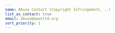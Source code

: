```yaml
---
name: Abuse Contact (Copyright Infringement, ..)
list_as_contact: true
email: abuse@openttd.org
sort_priority: 1
---
```

